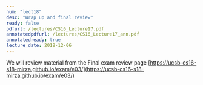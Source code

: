 ```yaml
---
num: "lect18"
desc: "Wrap up and final review"
ready: false
pdfurl: /lectures/CS16_Lecture17.pdf
annotatedpdfurl: /lectures/CS16_Lecture17_ann.pdf
annotatedready: true
lecture_date: 2018-12-06
---
```


We will review material from the Final exam review page
[https://ucsb-cs16-s18-mirza.github.io/exam/e03/](https://ucsb-cs16-s18-mirza.github.io/exam/e03/)
